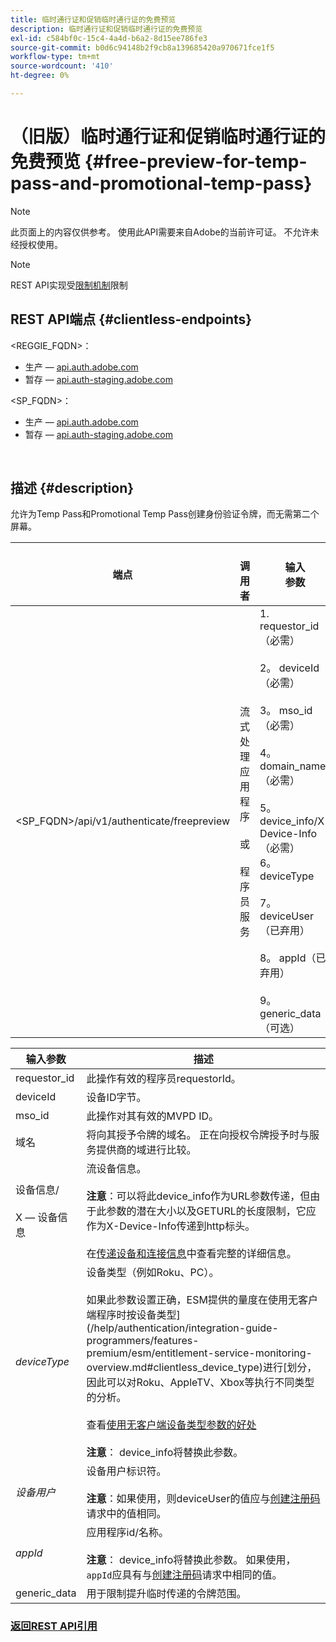 ```yaml
---
title: 临时通行证和促销临时通行证的免费预览
description: 临时通行证和促销临时通行证的免费预览
exl-id: c584bf0c-15c4-4a4d-b6a2-8d15ee786fe3
source-git-commit: b0d6c94148b2f9cb8a139685420a970671fce1f5
workflow-type: tm+mt
source-wordcount: '410'
ht-degree: 0%

---
```


# （旧版）临时通行证和促销临时通行证的免费预览 {#free-preview-for-temp-pass-and-promotional-temp-pass}

>[!NOTE]
>
>此页面上的内容仅供参考。 使用此API需要来自Adobe的当前许可证。 不允许未经授权使用。

>[!NOTE]
>
> REST API实现受[限制机制](/help/authentication/integration-guide-programmers/throttling-mechanism.md)限制

## REST API端点 {#clientless-endpoints}

&lt;REGGIE_FQDN>：

* 生产 — [api.auth.adobe.com](http://api.auth.adobe.com/)
* 暂存 — [api.auth-staging.adobe.com](http://api.auth-staging.adobe.com/)

&lt;SP_FQDN>：

* 生产 — [api.auth.adobe.com](http://api.auth.adobe.com/)
* 暂存 — [api.auth-staging.adobe.com](http://api.auth-staging.adobe.com/)

</br>

## 描述 {#description}

允许为Temp Pass和Promotional Temp Pass创建身份验证令牌，而无需第二个屏幕。


| 端点 | </br>调用者 | 输入   </br>参数 | HTTP </br>方法 | 响应 | HTTP </br>响应 |
|-------------------------------------------|-------------------------------------------------------|-------------------------------------------------------------------------------------------------------------------------------------------------------------------------------------------------------------------------------------------------------------------------------------------------------------------------------------------------|-------------------|-----------------------------------------------------------------------------------------------------------------------------------------------|-------------------------------------------|
| &lt;SP_FQDN>/api/v1/authenticate/freepreview | 流式处理应用程序</br></br>或</br></br>程序员服务 | 1. requestor_id（必需）</br>    </br>2。  deviceId （必需）</br>    </br>3。  mso_id （必需）</br>    </br>4。  domain_name （必需）</br>    </br>5。  device_info/X-Device-Info （必需）</br>6。  deviceType</br>    </br>7。  deviceUser（已弃用）</br>    </br>8。  appId（已弃用）</br>    </br>9。  generic_data（可选） | POST | 成功的响应将为“204无内容”，这表示已成功创建令牌并准备好用于授权流。 | 204 — 无内容   </br>400 — 错误请求 |

<div>


| 输入参数 | 描述 |
|-------------------------------------|--------------------------------------------------------------------------------------------------------------------------------------------------------------------------------------------------------------------------------------------------------------------------------------------------------------------------------------------------------------------------------------------------------------------------------------------------------------------------------------------------------------------------------------------------------------------------------------------------------------------------------------------------|
| requestor_id | 此操作有效的程序员requestorId。 |
| deviceId | 设备ID字节。 |
| mso_id | 此操作对其有效的MVPD ID。 |
| 域名 | 将向其授予令牌的域名。 正在向授权令牌授予时与服务提供商的域进行比较。 |
| 设备信息/</br></br>X — 设备信息 | 流设备信息。</br></br>**注意**：可以将此device_info作为URL参数传递，但由于此参数的潜在大小以及GETURL的长度限制，它应作为X-Device-Info传递到http标头。 </br></br>在[传递设备和连接信息](/help/authentication/integration-guide-programmers/legacy/client-information/passing-client-information-device-connection-and-application.md)中查看完整的详细信息。 |
| _deviceType_ | 设备类型（例如Roku、PC）。</br></br>如果此参数设置正确，ESM提供的量度在使用无客户端程序时按设备类型](/help/authentication/integration-guide-programmers/features-premium/esm/entitlement-service-monitoring-overview.md#clientless_device_type)进行[划分，因此可以对Roku、AppleTV、Xbox等执行不同类型的分析。</br></br>查看[使用无客户端设备类型参数的好处&#x200B;](/help/authentication/integration-guide-programmers/legacy/notes-technical/benefits-of-using-the-clientless-devicetype-parameter-in-pass-metrics.md)</br></br>**注意**： device_info将替换此参数。 |
| _设备用户_ | 设备用户标识符。</br></br>**注意**：如果使用，则deviceUser的值应与[创建注册码](/help/authentication/integration-guide-programmers/legacy/rest-api-v1/apis/registration-code-request.md)请求中的值相同。 |
| _appId_ | 应用程序id/名称。 </br></br>**注意**： device_info将替换此参数。 如果使用，`appId`应具有与[创建注册码](/help/authentication/integration-guide-programmers/legacy/rest-api-v1/apis/registration-code-request.md)请求中相同的值。 |
| generic_data | 用于限制提升临时传递的令牌范围。 |


### [返回REST API引用](/help/authentication/integration-guide-programmers/legacy/rest-api-v1/rest-api-reference.md)
